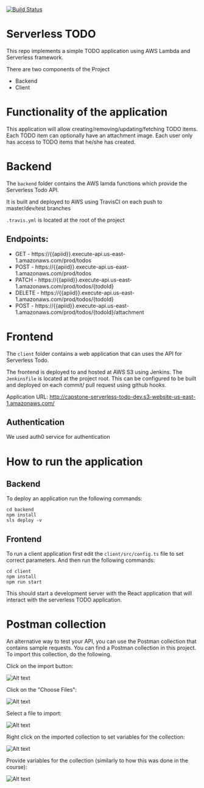 [![Build Status](https://travis-ci.org/muttalebm/capstone-serveless.svg?branch=master)](https://travis-ci.org/muttalebm/capstone-serveless)
# Serverless TODO

This repo implements a simple TODO application using AWS Lambda and Serverless framework.

There are two components of the Project
 - Backend 
 - Client 

# Functionality of the application

This application will allow creating/removing/updating/fetching TODO items. Each TODO item can optionally have an attachment image. Each user only has access to TODO items that he/she has created.

# Backend
The `backend` folder contains the AWS lamda functions which provide the Serverless Todo API. 

It is built and deployed to AWS using TravisCI on each push to master/dev/test branches

`.travis.yml` is located at the root of the project

## Endpoints:
  * GET - https://{{apiid}}.execute-api.us-east-1.amazonaws.com/prod/todos
  * POST - https://{{apiid}}.execute-api.us-east-1.amazonaws.com/prod/todos
  * PATCH - https://{{apiid}}.execute-api.us-east-1.amazonaws.com/prod/todos/{todoId}
  * DELETE - https://{{apiid}}.execute-api.us-east-1.amazonaws.com/prod/todos/{todoId}
  * POST - https://{{apiid}}.execute-api.us-east-1.amazonaws.com/prod/todos/{todoId}/attachment

# Frontend

The `client` folder contains a web application that can uses the API for Serverless Todo.

The frontend is deployed to and hosted at AWS S3 using Jenkins.
The `Jenkinsfile` is located at the project root. 
This can be configured to be built and deployed on each commit/ pull request using github hooks.

Application URL: http://capstone-serverless-todo-dev.s3-website-us-east-1.amazonaws.com/

## Authentication

We used auth0 service for authentication



# How to run the application

## Backend

To deploy an application run the following commands:

```
cd backend
npm install
sls deploy -v
```

## Frontend

To run a client application first edit the `client/src/config.ts` file to set correct parameters. And then run the following commands:

```
cd client
npm install
npm run start
```

This should start a development server with the React application that will interact with the serverless TODO application.

# Postman collection

An alternative way to test your API, you can use the Postman collection that contains sample requests. You can find a Postman collection in this project. To import this collection, do the following.

Click on the import button:

![Alt text](images/import-collection-1.png?raw=true "Image 1")


Click on the "Choose Files":

![Alt text](images/import-collection-2.png?raw=true "Image 2")


Select a file to import:

![Alt text](images/import-collection-3.png?raw=true "Image 3")


Right click on the imported collection to set variables for the collection:

![Alt text](images/import-collection-4.png?raw=true "Image 4")

Provide variables for the collection (similarly to how this was done in the course):

![Alt text](images/import-collection-5.png?raw=true "Image 5")
